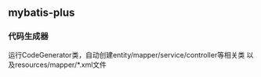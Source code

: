 
## mybatis-plus 

### 代码生成器
运行CodeGenerator类，自动创建entity/mapper/service/controller等相关类
以及resources/mapper/*.xml文件

